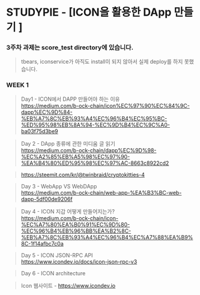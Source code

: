 # STUDYPIE - [ICON을 활용한 DApp 만들기 ]

### 3주차 과제는 score_test directory에 있습니다.
> tbears, iconservice가 아직도 install이 되지 않아서 실제 deploy를 하지 못했습니다.

### WEEK 1
> Day1 - ICON에서 DAPP 만들어야 하는 이유
> <br/>https://medium.com/b-ock-chain/icon%EC%97%90%EC%84%9C-dapp%EC%9D%84-%EB%A7%8C%EB%93%A4%EC%96%B4%EC%95%BC-%ED%95%98%EB%8A%94-%EC%9D%B4%EC%9C%A0-ba03f75d3be9

> Day 2 - DApp 종류에 관한 미디움 글 읽기
> <br/>https://medium.com/b-ock-chain/dapp%EC%9D%98-%EC%A2%85%EB%A5%98%EC%97%90-%EA%B4%80%ED%95%98%EC%97%AC-8663c8922cd2

> https://steemit.com/kr/@twinbraid/cryptokitties-4

> Day 3 - WebApp VS WebDApp
> <br/>https://medium.com/b-ock-chain/web-app-%EA%B3%BC-web-dapp-5df00de9206f

> Day 4 - ICON 지갑 어떻게 만들어지는가?
> <br/>https://medium.com/b-ock-chain/icon-%EC%A7%80%EA%B0%91%EC%9D%80-%EC%96%B4%EB%96%BB%EA%B2%8C-%EB%A7%8C%EB%93%A4%EC%96%B4%EC%A7%88%EA%B9%8C-1f14afbc7c0a

> Day 5 - ICON JSON-RPC API
<br/>https://www.icondev.io/docs/icon-json-rpc-v3<br/>

> Day 6 - ICON architecture

> Icon 웹사이트 - https://www.icondev.io
